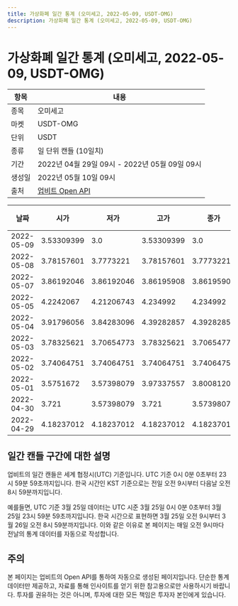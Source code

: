 ```yaml
---
title: 가상화폐 일간 통계 (오미세고, 2022-05-09, USDT-OMG)
description: 가상화폐 일간 통계 (오미세고, 2022-05-09, USDT-OMG)
---
```



가상화폐 일간 통계 (오미세고, 2022-05-09, USDT-OMG)
===

|항목|내용|
|--|--|
|종목|오미세고|
|마켓|USDT-OMG|
|단위|USDT|
|종류|일 단위 캔들 (10일치)|
|기간|2022년 04월 29일 09시 - 2022년 05월 09일 09시|
|생성일|2022년 05월 10일 09시|
|출처|[업비트 Open API](https://docs.upbit.com)|


|날짜|시가|저가|고가|종가|비고|
|--|--|--|--|--|--|
|2022-05-09|3.53309399|3.0|3.53309399|3.0|    |
|2022-05-08|3.78157601|3.7773221|3.78157601|3.7773221|    |
|2022-05-07|3.86192046|3.86192046|3.86195908|3.86195908|    |
|2022-05-05|4.2242067|4.21206743|4.234992|4.234992|    |
|2022-05-04|3.91796056|3.84283096|4.39282857|4.39282857|    |
|2022-05-03|3.78325621|3.70654773|3.78325621|3.70654773|    |
|2022-05-02|3.74064751|3.74064751|3.74064751|3.74064751|    |
|2022-05-01|3.5751672|3.57398079|3.97337557|3.80081201|    |
|2022-04-30|3.721|3.57398079|3.721|3.57398079|    |
|2022-04-29|4.18237012|4.18237012|4.18237012|4.18237012|    |


일간 캔들 구간에 대한 설명
---


업비트의 일간 캔들은 세계 협정시(UTC) 기준입니다. 
UTC 기준 0시 0분 0초부터 23시 59분 59초까지입니다. 
한국 시간인 KST 기준으로는 전일 오전 9시부터 다음날 오전 8시 59분까지입니다. 


예를들면, UTC 기준 3월 25일 데이터는 UTC 시준 3월 25일 0시 0분 0초부터 3월 25일 23시 59분 59초까지입니다. 
한국 시간으로 표현하면 3월 25일 오전 9시부터 3월 26일 오전 8시 59분까지입니다. 
이와 같은 이유로 본 페이지는 매일 오전 9시마다 전날의 통계 데이터를 자동으로 작성합니다. 


주의
---


본 페이지는 업비트의 Open API를 통하여 자동으로 생성된 페이지입니다. 
단순한 통계 데이터만 제공하고, 자료를 통해 인사이트를 얻기 위한 참고용으로만 사용하시기 바랍니다. 
투자를 권유하는 것은 아니며, 투자에 대한 모든 책임은 투자자 본인에게 있습니다. 

